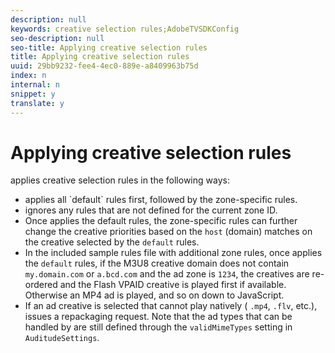 ```yaml
---
description: null
keywords: creative selection rules;AdobeTVSDKConfig
seo-description: null
seo-title: Applying creative selection rules
title: Applying creative selection rules
uuid: 29bb9232-fee4-4ec0-889e-a8409963b75d
index: n
internal: n
snippet: y
translate: y
---
```


# Applying creative selection rules

 <!-- PH element: phrases/primetime-sdk-name --> applies creative selection rules in the following ways:

* <!-- PH element: phrases/primetime-sdk-name --> applies all `default` rules first, followed by the zone-specific rules.
* <!-- PH element: phrases/primetime-sdk-name --> ignores any rules that are not defined for the current zone ID.
* Once  <!-- PH element: phrases/primetime-sdk-name --> applies the default rules, the zone-specific rules can further change the creative priorities based on the `host` (domain) matches on the creative selected by the `default` rules.
* In the included sample rules file with additional zone rules, once  <!-- PH element: phrases/primetime-sdk-name --> applies the `default` rules, if the M3U8 creative domain does not contain `my.domain.com` or `a.bcd.com` and the ad zone is `1234`, the creatives are re-ordered and the Flash VPAID creative is played first if available. Otherwise an MP4 ad is played, and so on down to JavaScript.
* If an ad creative is selected that  <!-- PH element: phrases/primetime-sdk-name --> cannot play natively ( `.mp4`, `.flv`, etc.),  <!-- PH element: phrases/primetime-sdk-name --> issues a repackaging request.
Note that the ad types that can be handled by  <!-- PH element: phrases/primetime-sdk-name --> are still defined through the `validMimeTypes` setting in `AuditudeSettings`.<!-- In Android 2.5 API docs, I see a 
<span class="codeph">setValidMimeTypes</span> but not a 
<span class="codeph">getValidMimeTypes</span>. -->
